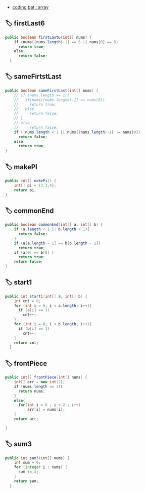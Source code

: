- [coding bat : array](https://codingbat.com/java/Array-1)

## 🏷 firstLast6

```java
public boolean firstLast6(int[] nums) {
    if (nums[(nums.length)-1] == 6 || nums[0] == 6)
      return true;
    else
      return false;
  }
```

## 🏷 sameFirtstLast

```java
public boolean sameFirstLast(int[] nums) {
    // if (nums.length >= 1){
    //   if(nums[(nums.length)-1] == nums[0])
    //     return true;
    //   else
    //     return false;
    // }
    // else
    //     return false;
    if ( nums.length < 1 || nums[(nums.length)-1] != nums[0])
      return false;
    else
      return true;
}
```

## 🏷 makePI

```java
public int[] makePi() {
    int[] pi = {3,1,4};
    return pi;
}
```

## 🏷 commonEnd

```java
public boolean commonEnd(int[] a, int[] b) {
    if (a.length < 1 || b.length < 1){
      return false;
    }
    if (a[a.length - 1] == b[b.length - 1])
      return true;
    if (a[0] == b[0] )
      return true;
    return false;
}

```

## 🏷 start1

```java
public int start1(int[] a, int[] b) {
    int cnt = 0;
    for (int i = 0; i < a.length; i++){
      if (a[i] == 1)
        cnt++;
    }
    for (int i = 0; i < b.length; i++){
      if (b[i] == 1)
        cnt++;
    }
    return cnt;
  }

```

## 🏷 frontPiece

```java
public int[] frontPiece(int[] nums) {
    int[] arr = new int[2];
    if (nums.length <= 1){
      return nums;
    }
    else{
      for(int i = 0 ; i < 2 ; i++)
          arr[i] = nums[i];
    }
    return arr;

}

```

## 🏷 sum3

```java
public int sum3(int[] nums) {
    int sum = 0;
    for (Integer i : nums) {
      sum += i;
    }
    return sum;
  }

```
